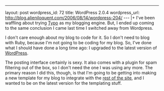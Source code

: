 --- 
layout: post
wordpress_id: 72
title: WordPress 2.0.4
wordpress_url: http://blog.alieniloquent.com/2006/08/14/wordpress-204/
--- |+
I've been waffling about trying [Typo][1] as my blogging engine. But, I ended
up coming to the same conclusion I came last time I switched away from
Wordpress.

I don't care enough about my blog to code for it. So I don't need to blog with
Ruby, because I'm not going to be coding for my blog. So, I've done what I
should have done a long time ago: I upgraded to the latest version of
[WordPress][2].

The posting interface certainly is sexy. It also comes with a plugin for spam
filtering out of the box, so I don't need the one I was using any more. The
primary reason I did this, though, is that I'm going to be getting into making
a new template for my blog to integrate with the [rest of the site][3], and I
wanted to be on the latest version for the templating stuff.

   [1]: http://www.typosphere.org/

   [2]: http://wordpress.org/

   [3]: http://www.alieniloquent.com

